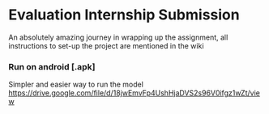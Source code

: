 # Evaluation Internship Submission
An absolutely amazing journey in wrapping up the assignment, all instructions to set-up the project are mentioned in the wiki 

### Run on android [.apk]
Simpler and easier way to run the model
https://drive.google.com/file/d/18jwEmvFp4UshHjaDVS2s96V0ifgz1wZt/view


